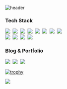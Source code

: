 ![header](https://capsule-render.vercel.app/api?type=Rounded&color=284243&height=200&section=header&text=wslee94,&nbsp;Vires&nbsp;acquirit&nbsp;eundo.&fontColor=FFFFFF&fontSize=45&animation=fadeIn)

<h3>Tech Stack</h3>
<p>
  <img src="https://img.shields.io/badge/HTML5-E34F26?style=flat-square&logo=HTML5&logoColor=white"/>&nbsp 
  <img src="https://img.shields.io/badge/CSS3-1572B6?style=flat-square&logo=CSS3&logoColor=white"/>&nbsp
  <img src="https://img.shields.io/badge/JavaScript-F7DF1E?style=flat-square&logo=JavaScript&logoColor=black"/>&nbsp
  <img src="https://img.shields.io/badge/TypeScript-3178C6?style=flat-square&logo=TypeScript&logoColor=white"/>&nbsp 
  <img src="https://img.shields.io/badge/Node-339933?style=flat-square&logo=Node.js&logoColor=white"/>&nbsp 
  <img src="https://img.shields.io/badge/React-3DDC84?style=flat-square&logo=React&logoColor=white"/>&nbsp 
  <img src="https://img.shields.io/badge/Redux-764ABC?style=flat-square&logo=Redux&logoColor=white"/>&nbsp 
  <img src="https://img.shields.io/badge/Redux Saga-999999?style=flat-square&logo=Redux-Saga&logoColor=white"/>&nbsp<br> 
  <img src="https://img.shields.io/badge/Webpack-8DD6F9?style=flat-square&logo=Webpack&logoColor=black"/>&nbsp 
  <img src="https://img.shields.io/badge/Babel-F9DC3E?style=flat-square&logo=Babel&logoColor=black"/>&nbsp 
  <img src="https://img.shields.io/badge/ESLint-4B32C3?style=flat-square&logo=ESLint&logoColor=white"/>&nbsp 
  <img src="https://img.shields.io/badge/Prettier-F7B93E?style=flat-square&logo=Prettier&logoColor=black"/>&nbsp 
</p>

<h3>Blog & Portfolio</h3>
<p>
  <a href="https://velog.io/@wslee94"><img src="https://img.shields.io/badge/Tech Blog-20C997?style=flat-square&logo=Velog&logoColor=white"/></a>&nbsp 
  <a href="https://wslee3.tistory.com/"><img src="https://img.shields.io/badge/Tech Blog(old)-FF5722?style=flat-square&logo=Blogger&logoColor=white"/></a>&nbsp 
  <a href="https://wslee94.github.io/Portfolio/"><img src="https://img.shields.io/badge/Portfolio-222222?style=flat-square&logo=GitHub Pages&logoColor=white"/></a>&nbsp 
</p>

[![trophy](https://github-profile-trophy.vercel.app/?username=wslee94)](https://github.com/ryo-ma/github-profile-trophy)

<p>
<a href="https://hits.seeyoufarm.com"><img src="https://hits.seeyoufarm.com/api/count/incr/badge.svg?url=https%3A%2F%2Fgithub.com%2Fwslee94&count_bg=%2379C83D&title_bg=%23555555&icon=github.svg&icon_color=%23E7E7E7&title=hits&edge_flat=false"/></a>
</p>
